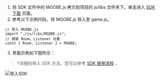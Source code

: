 1. 将 SDK 文件中的 MGOBE.js 拷贝到项目的 js/libs 文件夹下。单击进入 [SDK 下载](https://cloud.tencent.com/document/product/1038/33406) 页面。
2. 参考以下示例代码，将 MGOBE.js 导入至 game.js。
```
// 导入 MGOBE.js
import "./js/libs/MGOBE.js";
// 获取 Room、Listener 对象
const { Room, Listener } = MGOBE;
```
3. 界面示例如下图所示：
>?详细的导入 SDK 方法，您可以参考 [SDK 使用流程](https://cloud.tencent.com/document/product/1038/33315) 。
>
   ![导入SDK](https://main.qcloudimg.com/raw/43200769acde7a1bbe0d953ecea915cf.png )


